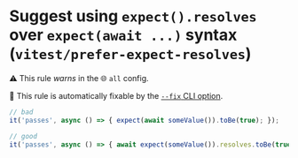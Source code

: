 # Suggest using `expect().resolves` over `expect(await ...)` syntax (`vitest/prefer-expect-resolves`)

⚠️ This rule _warns_ in the 🌐 `all` config.

🔧 This rule is automatically fixable by the [`--fix` CLI option](https://eslint.org/docs/latest/user-guide/command-line-interface#--fix).

<!-- end auto-generated rule header -->

```ts
// bad 
it('passes', async () => { expect(await someValue()).toBe(true); });

// good 
it('passes', async () => { await expect(someValue()).resolves.toBe(true); });
```
```